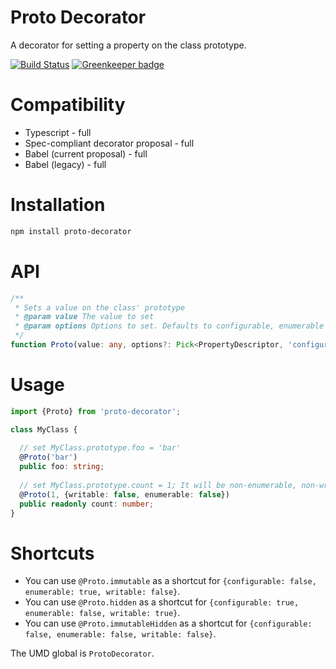 # Proto Decorator

A decorator for setting a property on the class prototype.

[![Build Status](https://travis-ci.org/Alorel/typescript-proto-decorator.png?branch=3.0.1)](https://travis-ci.org/Alorel/typescript-proto-decorator)
[![Greenkeeper badge](https://badges.greenkeeper.io/Alorel/typescript-proto-decorator.svg)](https://greenkeeper.io/)

# Compatibility

- Typescript - full
- Spec-compliant decorator proposal - full
- Babel (current proposal) - full
- Babel (legacy) - full

# Installation

```sh
npm install proto-decorator
```

# API

```typescript
/**
 * Sets a value on the class' prototype
 * @param value The value to set
 * @param options Options to set. Defaults to configurable, enumerable and writable.
 */
function Proto(value: any, options?: Pick<PropertyDescriptor, 'configurable' | 'enumerable' | 'writable'>): PropertyDecorator;
```

# Usage

```typescript
import {Proto} from 'proto-decorator';

class MyClass {
  
  // set MyClass.prototype.foo = 'bar'
  @Proto('bar')
  public foo: string;
  
  // set MyClass.prototype.count = 1; It will be non-enumerable, non-writable.
  @Proto(1, {writable: false, enumerable: false})
  public readonly count: number;
}
```

# Shortcuts

- You can use `@Proto.immutable` as a shortcut for `{configurable: false, enumerable: true, writable: false}`.
- You can use `@Proto.hidden` as a shortcut for `{configurable: true, enumerable: false, writable: true}`.
- You can use `@Proto.immutableHidden` as a shortcut for `{configurable: false, enumerable: false, writable: false}`.

The UMD global is `ProtoDecorator`.
